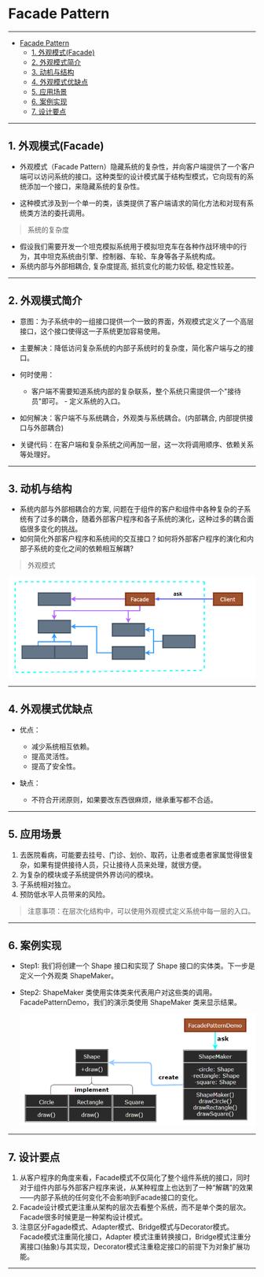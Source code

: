 # Facade Pattern

---

- [Facade Pattern](#facade-pattern)
  - [1. 外观模式(Facade)](#1-外观模式facade)
  - [2. 外观模式简介](#2-外观模式简介)
  - [3. 动机与结构](#3-动机与结构)
  - [4. 外观模式优缺点](#4-外观模式优缺点)
  - [5. 应用场景](#5-应用场景)
  - [6. 案例实现](#6-案例实现)
  - [7. 设计要点](#7-设计要点)

---
## 1. 外观模式(Facade)

- 外观模式（Facade Pattern）隐藏系统的复杂性，并向客户端提供了一个客户端可以访问系统的接口。这种类型的设计模式属于结构型模式，它向现有的系统添加一个接口，来隐藏系统的复杂性。

- 这种模式涉及到一个单一的类，该类提供了客户端请求的简化方法和对现有系统类方法的委托调用。

> 系统的复杂度

- 假设我们需要开发一个坦克模拟系统用于模拟坦克车在各种作战环境中的行为，其中坦克系统由引擎、控制器、车轮、车身等各子系统构成。
- 系统内部与外部相耦合, 复杂度提高, 抵抗变化的能力较低, 稳定性较差。

---
## 2. 外观模式简介

- 意图：为子系统中的一组接口提供一个一致的界面，外观模式定义了一个高层接口，这个接口使得这一子系统更加容易使用。

- 主要解决：降低访问复杂系统的内部子系统时的复杂度，简化客户端与之的接口。

- 何时使用： 
  - 客户端不需要知道系统内部的复杂联系，整个系统只需提供一个"接待员"即可。 - 定义系统的入口。

- 如何解决：客户端不与系统耦合，外观类与系统耦合。(内部耦合, 内部提供接口与外部耦合)

- 关键代码：在客户端和复杂系统之间再加一层，这一次将调用顺序、依赖关系等处理好。

---
## 3. 动机与结构

- 系统内部与外部相耦合的方案, 问题在于组件的客户和组件中各种复杂的子系统有了过多的耦合，随着外部客户程序和各子系统的演化，这种过多的耦合面临很多变化的挑战。
- 如何简化外部客户程序和系统间的交互接口？如何将外部客户程序的演化和内部子系统的变化之间的依赖相互解耦?

> 外观模式

  ![外观模式](img/外观模式设计.png)

---
## 4. 外观模式优缺点

- 优点： 
  - 减少系统相互依赖。 
  - 提高灵活性。 
  - 提高了安全性。

- 缺点：
  - 不符合开闭原则，如果要改东西很麻烦，继承重写都不合适。

---
## 5. 应用场景

1. 去医院看病，可能要去挂号、门诊、划价、取药，让患者或患者家属觉得很复杂，如果有提供接待人员，只让接待人员来处理，就很方便。
2. 为复杂的模块或子系统提供外界访问的模块。
3. 子系统相对独立。 
4. 预防低水平人员带来的风险。

> 注意事项：在层次化结构中，可以使用外观模式定义系统中每一层的入口。

---
## 6. 案例实现

- Step1: 我们将创建一个 Shape 接口和实现了 Shape 接口的实体类。下一步是定义一个外观类 ShapeMaker。

- Step2: ShapeMaker 类使用实体类来代表用户对这些类的调用。FacadePatternDemo，我们的演示类使用 ShapeMaker 类来显示结果。

    ![案例](img/外观模式案例.png)

---
## 7. 设计要点

1. 从客户程序的角度来看，Facade模式不仅简化了整个组件系统的接口，同时对于组件内部与外部客户程序来说，从某种程度上也达到了一种“解耦”的效果——内部子系统的任何变化不会影响到Facade接口的变化。
2. Facade设计模式更注重从架构的层次去看整个系统，而不是单个类的层次。Facade很多时候更是一种架构设计模式。
3. 注意区分Fagade模式、Adapter模式、Bridge模式与Decorator模式。Facade模式注重简化接口，Adapter 模式注重转换接口，Bridge模式注重分离接口(抽象)与其实现，Decorator模式注重稳定接口的前提下为对象扩展功能。

---